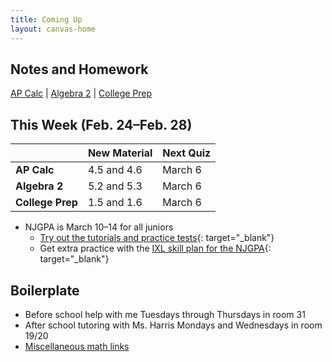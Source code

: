 ```yaml
---
title: Coming Up
layout: canvas-home
---
```


## Notes and Homework

[AP Calc](./calc-for-ap-larson/) \| [Algebra 2](./envision-algebra-2/) \| [College Prep](./openstax-college-algebra-2e/)

## This Week (Feb. 24–Feb. 28)

|                  | New Material | Next Quiz |
| ---------------- | ------------ | --------- |
| **AP Calc**      | 4.5 and 4.6  | March 6   |
| **Algebra 2**    | 5.2 and 5.3  | March 6   |
| **College Prep** | 1.5 and 1.6  | March 6   |

- NJGPA is March 10–14 for all juniors
  - [Try out the tutorials and practice tests](https://nj.mypearsonsupport.com/practice-tests/){: target="_blank"}
  - Get extra practice with the [IXL skill plan for the NJGPA](https://www.ixl.com/math/skill-plans/njgpa-math){: target="_blank"}

## Boilerplate

- Before school help with me Tuesdays through Thursdays in room 31
- After school tutoring with Ms. Harris Mondays and Wednesdays in room 19/20
- [Miscellaneous math links](./misc/math-links.md)
